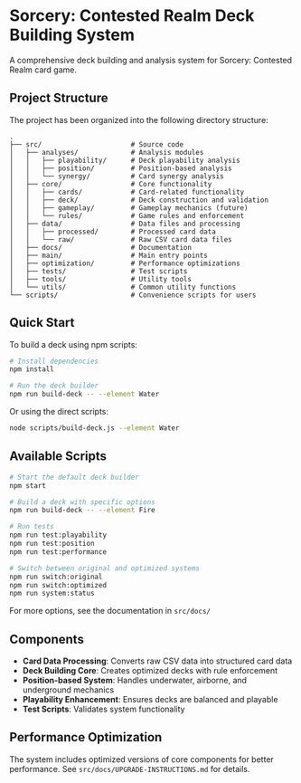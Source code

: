 # Sorcery: Contested Realm Deck Building System

A comprehensive deck building and analysis system for Sorcery: Contested Realm card game.

## Project Structure

The project has been organized into the following directory structure:

```
.
├── src/                      # Source code
│   ├── analyses/             # Analysis modules
│   │   ├── playability/      # Deck playability analysis
│   │   ├── position/         # Position-based analysis 
│   │   └── synergy/          # Card synergy analysis
│   ├── core/                 # Core functionality
│   │   ├── cards/            # Card-related functionality
│   │   ├── deck/             # Deck construction and validation
│   │   ├── gameplay/         # Gameplay mechanics (future)
│   │   └── rules/            # Game rules and enforcement
│   ├── data/                 # Data files and processing
│   │   ├── processed/        # Processed card data
│   │   └── raw/              # Raw CSV card data files
│   ├── docs/                 # Documentation
│   ├── main/                 # Main entry points
│   ├── optimization/         # Performance optimizations
│   ├── tests/                # Test scripts
│   ├── tools/                # Utility tools
│   └── utils/                # Common utility functions
└── scripts/                  # Convenience scripts for users
```

## Quick Start

To build a deck using npm scripts:

```bash
# Install dependencies
npm install

# Run the deck builder
npm run build-deck -- --element Water
```

Or using the direct scripts:

```bash
node scripts/build-deck.js --element Water
```

## Available Scripts

```bash
# Start the default deck builder
npm start

# Build a deck with specific options
npm run build-deck -- --element Fire

# Run tests
npm run test:playability
npm run test:position
npm run test:performance

# Switch between original and optimized systems
npm run switch:original
npm run switch:optimized
npm run system:status
```

For more options, see the documentation in `src/docs/`

## Components

- **Card Data Processing**: Converts raw CSV data into structured card data
- **Deck Building Core**: Creates optimized decks with rule enforcement
- **Position-based System**: Handles underwater, airborne, and underground mechanics
- **Playability Enhancement**: Ensures decks are balanced and playable
- **Test Scripts**: Validates system functionality

## Performance Optimization

The system includes optimized versions of core components for better performance.
See `src/docs/UPGRADE-INSTRUCTIONS.md` for details.
